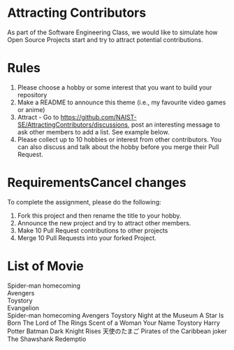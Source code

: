 # Attracting Contributors
As part of the Software Engineering Class, we would like to simulate how Open Source Projects start and try to attract potential contributions.

# Rules

1. Please choose a hobby or some interest that you want to build your repository
2. Make a README to announce this theme (i.e., my favourite video games or anime)
3. Attract - Go to https://github.com/NAIST-SE/AttractingContributors/discussions, post an interesting message to ask other members to add a list. See example below.
4. Please collect up to 10 hobbies or interest from other contributors. You can also discuss and talk about the hobby before you merge their Pull Request.

# RequirementsCancel changes
To complete the assignment, please do the following:
1. Fork this project and then rename the title to your hobby. 
2. Announce the new project and try to attract other members.
3. Make 10 Pull Request contributions to other projects
4. Merge 10 Pull Requests into your forked Project.


# List of Movie
Spider-man homecoming<br/>
Avengers<br/>
Toystory<br/>
Evangelion<br/>
Spider-man homecoming
Avengers
Toystory
Night at the Museum
A Star Is Born
The Lord of The Rings
Scent of a Woman
Your Name
Toystory
Harry Potter
Batman Dark Knight Rises
天使のたまご
Pirates of the Caribbean
joker
The Shawshank Redemptio
